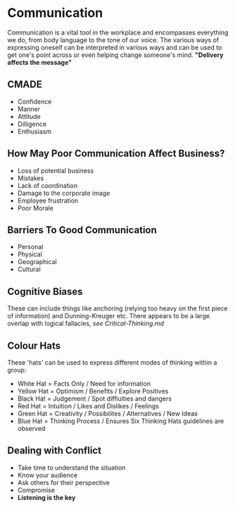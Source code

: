 # Communication

Communication is a vital tool in the workplace and encompasses everything we do, from body language to the tone of our voice. The various ways of expressing oneself can be interpreted in various ways and can be used to get one's point across or even helping change someone's mind. **"Delivery affects the message"**

## CMADE
* Confidence
* Manner
* Attitude
* Dilligence
* Enthusiasm

## How May Poor Communication Affect Business?
*  Loss of potential business
*  Mistakes
*  Lack of coordination
*  Damage to the corporate image
*  Employee frustration
*  Poor Morale


## Barriers To Good Communication
* Personal
* Physical
* Geographical
* Cultural

## Cognitive Biases

These can include things like anchoring (relying too heavy on the first piece of information) and Dunning-Kreuger etc. There appears to be a large overlap with logical fallacies, _see Critical-Thinking.md_

## Colour Hats

These 'hats' can be used to express different modes of thinking within a group:
* White Hat = Facts Only / Need for information
* Yellow Hat = Optimism / Benefits / Explore Positives
* Black Hat = Judgement / Spot diffiulties and dangers
* Red Hat = Intuition / Likes and Dislikes / Feelings
* Green Hat = Creativity / Possibilites / Alternatives / New Ideas
* Blue Hat = Thinking Process / Ensures Six Thinking Hats guidelines are observed

## Dealing with Conflict
* Take time to understand the situation
* Know your audience
* Ask others for their perspective
* Compromise
* **Listening is the key**



